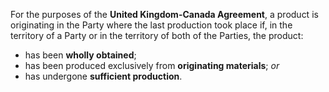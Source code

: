 For the purposes of the **United Kingdom-Canada Agreement**, a product is originating in the Party where the last production took place if, in the territory of a Party or in the territory of both of the Parties, the product:

- has been **wholly obtained**;
- has been produced exclusively from **originating materials**; *or*
- has undergone **sufficient production**.
